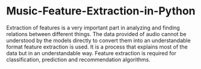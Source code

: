 # Music-Feature-Extraction-in-Python
Extraction of features is a very important part in analyzing and finding relations between different things. The data provided of audio cannot be understood by the models    directly to convert them into an understandable format feature extraction is used. It is a process that explains most of the data but in an understandable way. Feature extraction is required for classification, prediction and recommendation algorithms.
